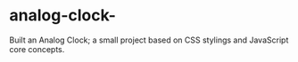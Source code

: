 # analog-clock-
Built an Analog Clock; a small project based on CSS stylings and JavaScript core concepts. 

